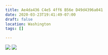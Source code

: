 ```yaml
---
title: Ae4da436 C4e5 4ff6 B56e D49d4396a041
date: 2020-03-23T19:41:49-07:00
draft: false
location: Washington
tags: []

---
```



![](https://d17enza3bfujl8.cloudfront.net/DSCF0714.jpg)
![](https://d17enza3bfujl8.cloudfront.net/DSCF0770.jpg)

